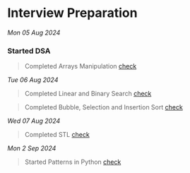 # Interview Preparation

_Mon 05 Aug 2024_

### Started DSA

> Completed Arrays Manipulation [check](./DSA/arrays/array-manipulation/main.cpp)

_Tue 06 Aug 2024_

> Completed Linear and Binary Search [check](./DSA/arrays/searching-sorting/searching.cpp)

> Completed Bubble, Selection and Insertion Sort [check](./DSA/arrays/searching-sorting/sorting.cpp)

_Wed 07 Aug 2024_ 

> Completed STL [check](./DSA/STL)

_Mon 2 Sep 2024_

> Started Patterns in Python [check](./DSA/patterns/Pattern_01.py)
